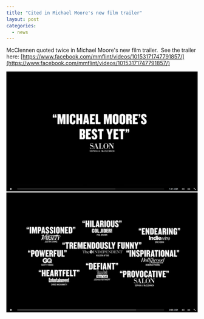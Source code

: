 ```yaml
---
title: "Cited in Michael Moore's new film trailer"
layout: post
categories:
  - news
---
```


McClennen quoted twice in Michael Moore's new film trailer.&nbsp; See the trailer here: [https://www.facebook.com/mmflint/videos/10153171747791857/](https://www.facebook.com/mmflint/videos/10153171747791857/)

![](/uploads/versions/screenshot-2015-12-09-17.21.29---x----1440-900x---.png)![](/uploads/versions/screenshot-2015-12-09-17.20.37---x----1440-900x---.png)